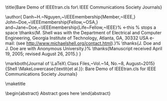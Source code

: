 <!-- Manual title and abstract, make sure to provide maketitle -->
\title{Bare Demo of IEEEtran.cls for\\ IEEE Communications Society Journals}

<!-- author names and IEEE memberships -->
<!-- note positions of commas and nonbreaking spaces ( ~ ) LaTeX will not break -->
<!-- a structure at a ~ so this keeps an author's name from being broken across -->
<!-- two lines. -->
<!-- use \thanks{} to gain access to the first footnote area -->
<!-- a separate \thanks must be used for each paragraph as LaTeX2e's \thanks -->
<!-- was not built to handle multiple paragraphs -->

\author{
    Danh~H.~Nguyen,~\IEEEmembership{Member,~IEEE,}
    John~Doe,~\IEEEmembership{Fellow,~OSA,}
    and~Jane~Doe,~\IEEEmembership{Life~Fellow,~IEEE}% <-this % stops a space
\thanks{M. Shell was with the Department
of Electrical and Computer Engineering, Georgia Institute of Technology, Atlanta,
GA, 30332 USA e-mail: (see http://www.michaelshell.org/contact.html).}%
\thanks{J. Doe and J. Doe are with Anonymous University.}%
\thanks{Manuscript received April 19, 2005; revised August 26, 2015.}
}

<!-- The paper headers -->
\markboth{Journal of \LaTeX\ Class Files,~Vol.~14, No.~8, August~2015}
{Shell \MakeLowercase{\textit{et al.}}: Bare Demo of IEEEtran.cls for IEEE Communications Society Journals}
<!-- The only time the second header will appear is for the odd numbered pages -->
<!-- after the title page when using the twoside option. -->
<!-- *** Note that you probably will NOT want to include the author's *** -->
<!-- *** name in the headers of peer review papers.                   *** -->
<!-- You can use \ifCLASSOPTIONpeerreview for conditional compilation here if -->
<!-- you desire. -->

<!-- % If you want to put a publisher's ID mark on the page you can do it like -->
<!-- % this: -->
<!-- %\IEEEpubid{0000--0000/00\$00.00~\copyright~2015 IEEE} -->
<!-- % Remember, if you use this you must call \IEEEpubidadjcol in the second -->
<!-- % column for its text to clear the IEEEpubid mark. -->

<!-- % use for special paper notices -->
<!-- %\IEEEspecialpapernotice{(Invited Paper)} -->

\maketitle

\begin{abstract}
Abstract goes here
\end{abstract}

<!-- Keywords goes here -->
<!-- \begin{IEEEkeywords} -->
<!-- Communications Society, IEEE, IEEEtran, journal, \LaTeX, paper, template. -->
<!-- \end{IEEEkeywords} -->

<!-- For peer review papers, you can put extra information on the cover page as needed: -->
<!-- \ifCLASSOPTIONpeerreview -->
<!-- \begin{center} \bfseries EDICS Category: 3-BBND \end{center} -->
<!-- \fi -->

<!-- For peerreview papers, this IEEEtran command inserts a page break and -->
<!-- creates the second title. It will be ignored for other modes. -->
<!-- \IEEEpeerreviewmaketitle -->




